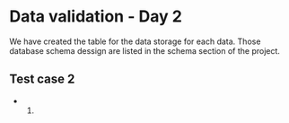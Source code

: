 # Data validation - Day 2
 We have created the table for the data storage for each data. Those database schema dessign are listed in the schema section of the project.

## Test case 2
- 1. 